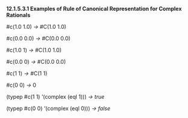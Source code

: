 **12.1.5.3.1 Examples of Rule of Canonical Representation for Complex Rationals** 

#c(1.0 1.0) *→* #C(1.0 1.0) 

#c(0.0 0.0) *→* #C(0.0 0.0) 

#c(1.0 1) *→* #C(1.0 1.0) 

#c(0.0 0) *→* #C(0.0 0.0) 

#c(1 1) *→* #C(1 1) 

#c(0 0) *→* 0 

(typep #c(1 1) ’(complex (eql 1))) *→ true* 

(typep #c(0 0) ’(complex (eql 0))) *→ false* 



 

 

